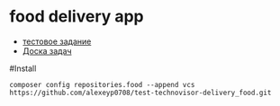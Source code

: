 # food delivery app
- [тестовое задание](/docs/task.md)
- [Доска задач](https://github.com/alexeyp0708/test-technovisor-delivery_food/projects/1)

#Install

`composer config repositories.food --append vcs https://github.com/alexeyp0708/test-technovisor-delivery_food.git`

